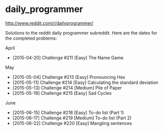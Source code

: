 # daily_programmer

http://www.reddit.com/r/dailyprogrammer/

Solutions to the reddit daily programmer subreddit. Here are the dates for the completed problems:

 April
- [2015-04-20] Challenge #211 [Easy] The Name Game

May
- [2015-05-04] Challenge #213 [Easy] Pronouncing Hex
- [2015-05-11] Challenge #214 [Easy] Calculating the standard deviation
- [2015-05-13] Challenge #214 [Medium] Pile of Paper
- [2015-05-18] Challenge #215 [Easy] Sad Cycles

June
- [2015-06-15] Challenge #218 [Easy] To-do list (Part 1)
- [2015-06-17] Challenge #219 [Medium] To-do list (Part 2)
- [2015-06-22] Challenge #220 [Easy] Mangling sentences
